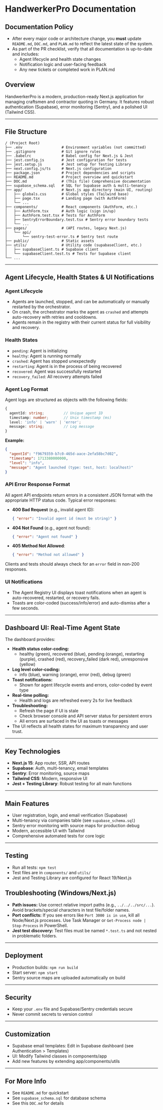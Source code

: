 # HandwerkerPro Documentation

## Documentation Policy
- After every major code or architecture change, you **must** update `README.md`, `DOC.md`, and `PLAN.md` to reflect the latest state of the system.
- As part of the PR checklist, verify that all documentation is up-to-date and includes:
  - Agent lifecycle and health state changes
  - Notification logic and user-facing feedback
  - Any new tickets or completed work in PLAN.md

## Overview
HandwerkerPro is a modern, production-ready Next.js application for managing craftsmen and contractor quoting in Germany. It features robust authentication (Supabase), error monitoring (Sentry), and a polished UI (Tailwind CSS).

---

## File Structure

```
/ (Project Root)
├── .env                  # Environment variables (not committed)
├── .gitignore            # Git ignore rules
├── .babelrc              # Babel config for Next.js & Jest
├── jest.config.js        # Jest configuration for tests
├── jest.setup.js         # Jest setup for Testing Library
├── next.config.js/ts     # Next.js configuration
├── package.json          # Project dependencies and scripts
├── README.md             # Project overview and quickstart
├── DOC.md                # (This file) Comprehensive documentation
├── supabase_schema.sql   # SQL for Supabase auth & multi-tenancy
├── app/                  # Next.js app directory (main UI, routing)
│   ├── globals.css       # Global styles (Tailwind base)
│   ├── page.tsx          # Landing page (with AuthForm)
│   └── ...
├── components/           # React components (AuthForm, etc.)
│   ├── AuthForm.tsx      # Auth logic (sign in/up)
│   ├── AuthForm.test.tsx # Tests for AuthForm
│   ├── SentryErrorBoundary.test.tsx # Sentry error boundary tests
│   └── ...
├── pages/                # (API routes, legacy Next.js)
│   └── api/
│       └── sentry-test-error.ts # Sentry test route
├── public/               # Static assets
├── utils/                # Utility code (supabaseClient, etc.)
│   ├── supabaseClient.ts # Supabase client
│   └── supabaseClient.test.ts # Tests for Supabase client
└── ...
```

---

## Agent Lifecycle, Health States & UI Notifications

### Agent Lifecycle
- Agents are launched, stopped, and can be automatically or manually restarted by the orchestrator.
- On crash, the orchestrator marks the agent as `crashed` and attempts auto-recovery with retries and cooldowns.
- Agents remain in the registry with their current status for full visibility and recovery.

### Health States
- `pending`: Agent is initializing
- `healthy`: Agent is running normally
- `crashed`: Agent has stopped unexpectedly
- `restarting`: Agent is in the process of being recovered
- `recovered`: Agent was successfully restarted
- `recovery_failed`: All recovery attempts failed

### Agent Log Format
Agent logs are structured as objects with the following fields:

```ts
{
  agentId: string;         // Unique agent ID
  timestamp: number;       // Unix timestamp (ms)
  level: 'info' | 'warn' | 'error';
  message: string;         // Log message
}
```

**Example:**
```json
{
  "agentId": "f9679359-b7c0-465d-aace-2efa58bc7d02",
  "timestamp": 1713380000000,
  "level": "info",
  "message": "Agent launched (type: test, host: localhost)"
}
```

### API Error Response Format
All agent API endpoints return errors in a consistent JSON format with the appropriate HTTP status code. Typical error responses:

- **400 Bad Request** (e.g., invalid agent ID):
  ```json
  { "error": "Invalid agent id (must be string)" }
  ```
- **404 Not Found** (e.g., agent not found):
  ```json
  { "error": "Agent not found" }
  ```
- **405 Method Not Allowed**:
  ```json
  { "error": "Method not allowed" }
  ```

Clients and tests should always check for an `error` field in non-200 responses.

### UI Notifications
- The Agent Registry UI displays toast notifications when an agent is auto-recovered, restarted, or recovery fails.
- Toasts are color-coded (success/info/error) and auto-dismiss after a few seconds.

---

## Dashboard UI: Real-Time Agent State

The dashboard provides:
- **Health status color-coding:**
    - healthy (green), recovered (blue), pending (orange), restarting (purple), crashed (red), recovery_failed (dark red), unresponsive (yellow)
- **Log level color-coding:**
    - info (blue), warning (orange), error (red), debug (green)
- **Toast notifications:**
    - Shown for agent lifecycle events and errors, color-coded by event type
- **Real-time polling:**
    - Health and logs are refreshed every 2s for live feedback
- **Troubleshooting:**
    - Refresh the page if UI is stale
    - Check browser console and API server status for persistent errors
    - All errors are surfaced in the UI as toasts or messages
- The UI reflects all health states for maximum transparency and user trust.

---

## Key Technologies
- **Next.js 15**: App router, SSR, API routes
- **Supabase**: Auth, multi-tenancy, email templates
- **Sentry**: Error monitoring, source maps
- **Tailwind CSS**: Modern, responsive UI
- **Jest + Testing Library**: Robust testing for all main functions

---

## Main Features
- User registration, login, and email verification (Supabase)
- Multi-tenancy via companies table (see `supabase_schema.sql`)
- Sentry error monitoring with source maps for production debug
- Modern, accessible UI with Tailwind
- Comprehensive automated tests for core logic

---

## Testing
- Run all tests: `npm test`
- Test files are in `components/` and `utils/`
- Jest and Testing Library are configured for React 19/Next.js

## Troubleshooting (Windows/Next.js)
- **Path issues:** Use correct relative import paths (e.g., `../../../src/...`). Avoid brackets/special characters in test file/folder names.
- **Port conflicts:** If you see errors like `Port 3000 is in use`, kill all Node/Next.js processes. Use Task Manager or `Get-Process node | Stop-Process` in PowerShell.
- **Jest test discovery:** Test files must be named `*.test.ts` and not nested in problematic folders.

---

## Deployment
- Production builds: `npm run build`
- Start server: `npm start`
- Sentry source maps are uploaded automatically on build

---

## Security
- Keep your `.env` file and Supabase/Sentry credentials secure
- Never commit secrets to version control

---

## Customization
- Supabase email templates: Edit in Supabase dashboard (see Authentication > Templates)
- UI: Modify Tailwind classes in components/app
- Add new features by extending app/components/utils

---

## For More Info
- See `README.md` for quickstart
- See `supabase_schema.sql` for database schema
- See this `DOC.md` for details
